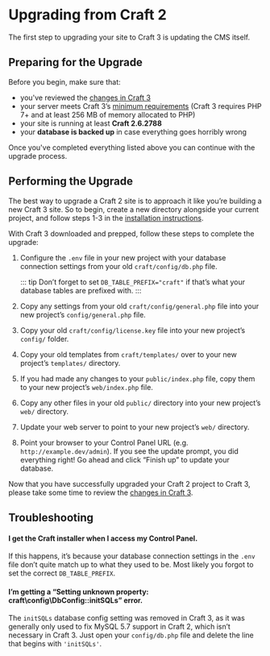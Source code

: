 # Upgrading from Craft 2

The first step to upgrading your site to Craft 3 is updating the CMS itself.

## Preparing for the Upgrade

Before you begin, make sure that:

- you've reviewed the [changes in Craft 3](changes-in-craft-3.md)
- your server meets Craft 3’s [minimum requirements](requirements.md) (Craft 3 requires PHP 7+ and at least 256 MB of memory allocated to PHP)
- your site is running at least **Craft 2.6.2788**
- your **database is backed up** in case everything goes horribly wrong

Once you've completed everything listed above you can continue with the upgrade process. 

## Performing the Upgrade

The best way to upgrade a Craft 2 site is to approach it like you’re building a new Craft 3 site. So to begin, create a new directory alongside your current project, and follow steps 1-3 in the [installation instructions](installation.md).

With Craft 3 downloaded and prepped, follow these steps to complete the upgrade:

1. Configure the `.env` file in your new project with your database connection settings from your old `craft/config/db.php` file.

   ::: tip
   Don’t forget to set `DB_TABLE_PREFIX="craft"` if that’s what your database tables are prefixed with.
   :::

2. Copy any settings from your old `craft/config/general.php` file into your new project’s `config/general.php` file.

3. Copy your old `craft/config/license.key` file into your new project’s `config/` folder.

4. Copy your old templates from `craft/templates/` over to your new project’s `templates/` directory.

5. If you had made any changes to your `public/index.php` file, copy them to your new project’s `web/index.php` file.

6. Copy any other files in your old `public/` directory into your new project’s `web/` directory.

7. Update your web server to point to your new project’s `web/` directory.

8. Point your browser to your Control Panel URL (e.g. `http://example.dev/admin`). If you see the update prompt, you did everything right! Go ahead and click “Finish up” to update your database.

Now that you have successfully upgraded your Craft 2 project to Craft 3, please take some time to review the [changes in Craft 3](changes-in-craft-3.md).

## Troubleshooting

#### I get the Craft installer when I access my Control Panel.

If this happens, it’s because your database connection settings in the `.env` file don’t quite match up to what they used to be. Most likely you forgot to set the correct `DB_TABLE_PREFIX`.

#### I’m getting a “Setting unknown property: craft\config\DbConfig::initSQLs” error.

The `initSQLs` database config setting was removed in Craft 3, as it was generally only used to fix MySQL 5.7 support in Craft 2, which isn’t necessary in Craft 3. Just open your `config/db.php` file and delete the line that begins with `'initSQLs'`.
